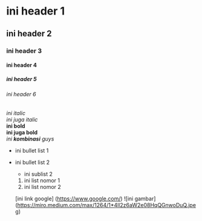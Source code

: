 # ini header 1
## ini header 2
### ini header 3
#### ini header 4
##### ini header 5
###### ini header 6

*ini italic*  
_ini juga italic_  
**ini bold**  
__ini juga bold__  
_ini **kombinasi** guys_

* ini bullet list 1  
* ini bullet list 2  
  * ini sublist 2
  
  1. ini list nomor 1
  2. ini list nomor 2
  
  [ini link google] (https://www.google.com/)
  ![ini gambar] (https://miro.medium.com/max/1264/1*4ll2z6aW2e08HqQGnwoDuQ.jpeg)
